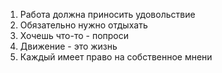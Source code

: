 1. Работа должна приносить удовольствие
2. Обязательно нужно отдыхать
3. Хочешь что-то - попроси
4. Движение - это жизнь
5. Каждый имеет право на собственное мнени
